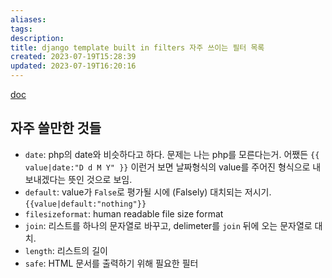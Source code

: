 ```yaml
---
aliases: 
tags: 
description:
title: django template built in filters 자주 쓰이는 필터 목록
created: 2023-07-19T15:28:39
updated: 2023-07-19T16:20:16
---
```

[doc](https://docs.djangoproject.com/en/4.2/ref/templates/builtins/#ref-templates-builtins-filters)

## 자주 쓸만한 것들

- `date`: php의 date와 비슷하다고 하다. 문제는 나는 php를 모른다는거. 어쨌든 `{{ value|date:"D d M Y" }}` 이런거 보면 날짜형식의 value를 주어진 형식으로 내보내겠다는 뜻인 것으로 보임.
- `default`: value가 `False`로 평가될 시에 (Falsely) 대치되는 저시기. `{{value|default:"nothing"}}`
- `filesizeformat`: human readable file size format
- `join`: 리스트를 하나의 문자열로 바꾸고, delimeter를 `join` 뒤에 오는 문자열로 대치.
- `length`: 리스트의 길이
- `safe`: HTML 문서를 출력하기 위해 필요한 필터
